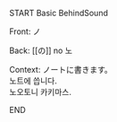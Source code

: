 START
Basic BehindSound

Front:
ノ


Back:
[[の]] no 노


Context:
ノートに書きます。  
노트에 씁니다.  
노오토니 카키마스.  

<!--ID: 1746587006894-->
END